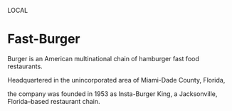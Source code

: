 
LOCAL

# Fast-Burger

Burger is an American multinational chain of hamburger fast food restaurants. 

Headquartered in the unincorporated area of Miami-Dade County, Florida, 

the company was founded in 1953 as Insta-Burger King, a Jacksonville, Florida–based restaurant chain.
